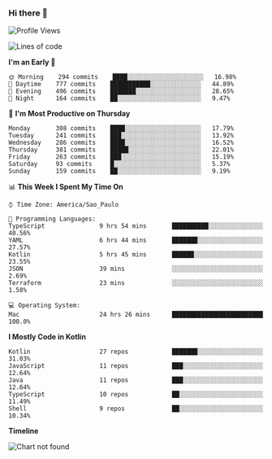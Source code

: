### Hi there 👋

<!--
**fernandonogueira/fernandonogueira** is a ✨ _special_ ✨ repository because its `README.md` (this file) appears on your GitHub profile.

Here are some ideas to get you started:

- 🔭 I’m currently working on ...
- 🌱 I’m currently learning ...
- 👯 I’m looking to collaborate on ...
- 🤔 I’m looking for help with ...
- 💬 Ask me about ...
- 📫 How to reach me: ...
- 😄 Pronouns: ...
- ⚡ Fun fact: ...
-->

<!--START_SECTION:waka-->
![Profile Views](http://img.shields.io/badge/Profile%20Views-0-blue)

![Lines of code](https://img.shields.io/badge/From%20Hello%20World%20I%27ve%20Written-594844%20lines%20of%20code-blue)

**I'm an Early 🐤** 

```text
🌞 Morning    294 commits    ████░░░░░░░░░░░░░░░░░░░░░   16.98% 
🌆 Daytime    777 commits    ███████████░░░░░░░░░░░░░░   44.89% 
🌃 Evening    496 commits    ███████░░░░░░░░░░░░░░░░░░   28.65% 
🌙 Night      164 commits    ██░░░░░░░░░░░░░░░░░░░░░░░   9.47%

```
📅 **I'm Most Productive on Thursday** 

```text
Monday       308 commits    ████░░░░░░░░░░░░░░░░░░░░░   17.79% 
Tuesday      241 commits    ███░░░░░░░░░░░░░░░░░░░░░░   13.92% 
Wednesday    286 commits    ████░░░░░░░░░░░░░░░░░░░░░   16.52% 
Thursday     381 commits    █████░░░░░░░░░░░░░░░░░░░░   22.01% 
Friday       263 commits    ███░░░░░░░░░░░░░░░░░░░░░░   15.19% 
Saturday     93 commits     █░░░░░░░░░░░░░░░░░░░░░░░░   5.37% 
Sunday       159 commits    ██░░░░░░░░░░░░░░░░░░░░░░░   9.19%

```


📊 **This Week I Spent My Time On** 

```text
⌚︎ Time Zone: America/Sao_Paulo

💬 Programming Languages: 
TypeScript               9 hrs 54 mins       ██████████░░░░░░░░░░░░░░░   40.56% 
YAML                     6 hrs 44 mins       ███████░░░░░░░░░░░░░░░░░░   27.57% 
Kotlin                   5 hrs 45 mins       ██████░░░░░░░░░░░░░░░░░░░   23.55% 
JSON                     39 mins             ░░░░░░░░░░░░░░░░░░░░░░░░░   2.69% 
Terraform                23 mins             ░░░░░░░░░░░░░░░░░░░░░░░░░   1.58%

💻 Operating System: 
Mac                      24 hrs 26 mins      █████████████████████████   100.0%

```

**I Mostly Code in Kotlin** 

```text
Kotlin                   27 repos            ███████░░░░░░░░░░░░░░░░░░   31.03% 
JavaScript               11 repos            ███░░░░░░░░░░░░░░░░░░░░░░   12.64% 
Java                     11 repos            ███░░░░░░░░░░░░░░░░░░░░░░   12.64% 
TypeScript               10 repos            ██░░░░░░░░░░░░░░░░░░░░░░░   11.49% 
Shell                    9 repos             ██░░░░░░░░░░░░░░░░░░░░░░░   10.34%

```


**Timeline**

![Chart not found](https://raw.githubusercontent.com/fernandonogueira/fernandonogueira/master/charts/bar_graph.png) 


<!--END_SECTION:waka-->
